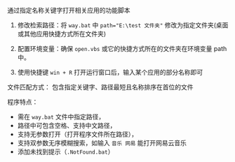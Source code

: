 通过指定名称关键字打开相关应用的功能脚本

1. 修改检索路径：将 `way.bat` 中 `path="E:\test 文件夹"` 修改为指定文件夹(桌面或其他应用快捷方式所在文件夹)

2. 配置环境变量：确保 `open.vbs` 或它的快捷方式所在的文件夹在环境变量 path 中。
3. 使用快捷键 `win + R` 打开运行窗口后，输入某个应用的部分名称即可



文件匹配方式： 包含指定关键字、路径最短且名称排序在首位的文件

程序特点：

- 需在 `way.bat` 文件中指定路径，
- 路径中可包含空格、支持中文路径，
- 支持无参数打开（打开程序文件所在路径），
- 支持双参数无序模糊搜索，如输入 `音乐 网易` 能打开网易云音乐
- 添加未找到提示（`.NotFound.bat`）

